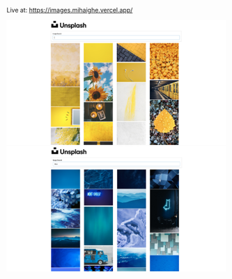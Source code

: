 Live at: https://images.mihaighe.vercel.app/

![Alt text](/content/Screen1.png?raw=true "Screen1")
![Alt text](/content/Screen2.png?raw=true "Screen2")

